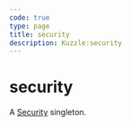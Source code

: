 ```yaml
---
code: true
type: page
title: security
description: Kuzzle:security
---
```


# security

A [Security](/sdk/android/3/controllers/security/) singleton.
